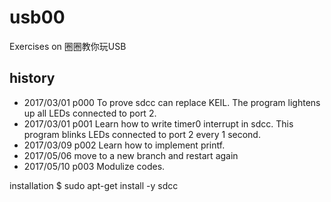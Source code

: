 # usb00
Exercises on 圈圈教你玩USB

## history
* 2017/03/01 p000 
  To prove sdcc can replace KEIL. The program lightens up all LEDs connected to port 2.
* 2017/03/01 p001
  Learn how to write timer0 interrupt in sdcc. This program blinks LEDs connected to port 2 every 1 second. 
* 2017/03/09 p002
  Learn how to implement printf.
* 2017/05/06 move to a new branch and restart again
* 2017/05/10 p003
  Modulize codes.

installation
$ sudo apt-get install -y sdcc
